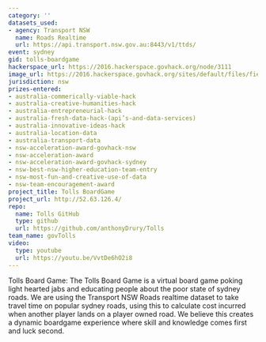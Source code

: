 ```yaml
---
category: ''
datasets_used:
- agency: Transport NSW
  name: Roads Realtime
  url: https://api.transport.nsw.gov.au:8443/v1/ttds/
event: sydney
gid: tolls-boardgame
hackerspace_url: https://2016.hackerspace.govhack.org/node/3111
image_url: https://2016.hackerspace.govhack.org/sites/default/files/field/image/finale.png
jurisdiction: nsw
prizes-entered:
- australia-commerically-viable-hack
- australia-creative-humanities-hack
- australia-entrepreneurial-hack
- australia-fresh-data-hack-(api’s-and-data-services)
- australia-innovative-ideas-hack
- australia-location-data
- australia-transport-data
- nsw-acceleration-award-govhack-nsw
- nsw-acceleration-award
- nsw-acceleration-award-govhack-sydney
- nsw-best-nsw-higher-education-team-entry
- nsw-most-fun-and-creative-use-of-data
- nsw-team-encouragement-award
project_title: Tolls BoardGame
project_url: http://52.63.126.4/
repo:
  name: Tolls GitHub
  type: github
  url: https://github.com/anthonyDrury/Tolls
team_name: govTolls
video:
  type: youtube
  url: https://youtu.be/VvtDe6hO2i8
---
```


Tolls Board Game:
The Tolls Board Game is a virtual board game poking light hearted jabs and educating people about the poor state of sydney roads.
We are using the Transport NSW Roads realtime dataset to take travel time on popular sydney roads, using this to calculate cost incurred when another player lands on a player owned road.
We believe this creates a dynamic boardgame experience where skill and knowledge comes first and luck second.